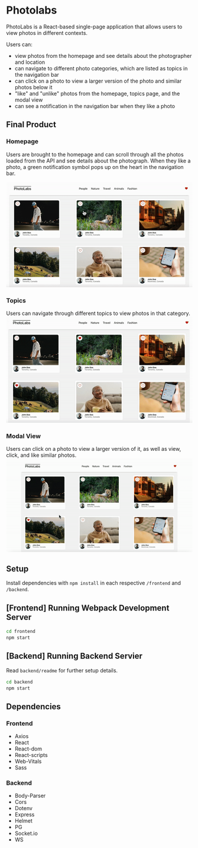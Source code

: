 # Photolabs

PhotoLabs is a React-based single-page application that allows users to view photos in different contexts.

Users can:

- view photos from the homepage and see details about the photographer and location
- can navigate to different photo categories, which are listed as topics in the navigation bar
- can click on a photo to view a larger version of the photo and similar photos below it
- "like" and "unlike" photos from the homepage, topics page, and the modal view
- can see a notification in the navigation bar when they like a photo

## Final Product

### Homepage

Users are brought to the homepage and can scroll through all the photos loaded from the API and see details about the photograph. When they like a photo, a green notification symbol pops up on the heart in the navigation bar.

!["Users can scroll through the homepage and 'like' photos."](https://github.com/Shamayal/photolabs-starter/blob/main/docs/PhotoLabs-Homepage.gif)

### Topics

Users can navigate through different topics to view photos in that category.
!["Users can navigate through categories."](https://github.com/Shamayal/photolabs-starter/blob/main/docs/PhotoLabs-Topics.gif)

### Modal View

Users can click on a photo to view a larger version of it, as well as view, click, and like similar photos.
!["Users can click on a photo to view a larger version of it."](https://github.com/Shamayal/photolabs-starter/blob/main/docs/PhotoLabs-Modal.gif)

## Setup

Install dependencies with `npm install` in each respective `/frontend` and `/backend`.

## [Frontend] Running Webpack Development Server

```sh
cd frontend
npm start
```

## [Backend] Running Backend Servier

Read `backend/readme` for further setup details.

```sh
cd backend
npm start
```

## Dependencies

### Frontend

- Axios
- React
- React-dom
- React-scripts
- Web-Vitals
- Sass

### Backend

- Body-Parser
- Cors
- Dotenv
- Express
- Helmet
- PG
- Socket.io
- WS
